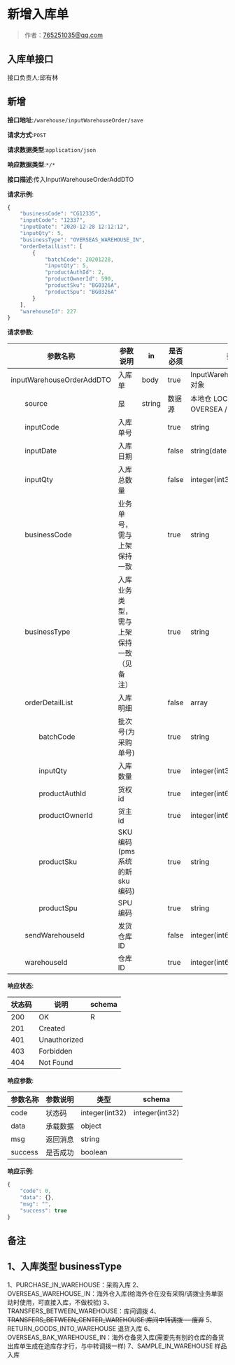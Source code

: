 # 新增入库单

> 作者：765251035@qq.com

## 入库单接口

接口负责人:邱有林

## 新增


**接口地址**:`/warehouse/inputWarehouseOrder/save`


**请求方式**:`POST`


**请求数据类型**:`application/json`


**响应数据类型**:`*/*`


**接口描述**:传入InputWarehouseOrderAddDTO


**请求示例**:


```javascript
{
    "businessCode": "CG12335",
    "inputCode": "12337",
    "inputDate": "2020-12-28 12:12:12",
    "inputQty": 5,
    "businessType": "OVERSEAS_WAREHOUSE_IN",
    "orderDetailList": [
        {
            "batchCode": 20201228,
            "inputQty": 5,
            "productAuthId": 2,
            "productOwnerId": 590,
            "productSku": "BG0326A",
            "productSpu": "BG0326A"
        }
    ],
    "warehouseId": 227
}
```


**请求参数**:


| 参数名称 | 参数说明 | in    | 是否必须 | 数据类型 | schema |
| -------- | -------- | ----- | -------- | -------- | ------ |
|inputWarehouseOrderAddDTO|入库单|body|true|InputWarehouseOrderAddDTO对象|InputWarehouseOrderAddDTO对象|
|&emsp;&emsp;source |是  |string |数据源   | 本地仓 LOCAL / 海外仓 OVERSEA / 中转仓 TRANSIT |
|&emsp;&emsp;inputCode|入库单号||true|string||
|&emsp;&emsp;inputDate|入库日期||false|string(date-time)||
|&emsp;&emsp;inputQty|入库总数量||false|integer(int32)||
|&emsp;&emsp;businessCode|业务单号，需与上架保持一致||true|string||
|&emsp;&emsp;businessType|入库业务类型，需与上架保持一致（见备注）||true|string||
|&emsp;&emsp;orderDetailList|入库明细||false|array|InputWarehouseOrderDetailAddDTO|
|&emsp;&emsp;&emsp;&emsp;batchCode|批次号(为采购单号)||true|string||
|&emsp;&emsp;&emsp;&emsp;inputQty|入库数量||true|integer(int32)||
|&emsp;&emsp;&emsp;&emsp;productAuthId|货权id||true|integer(int64)||
|&emsp;&emsp;&emsp;&emsp;productOwnerId|货主id||true|integer(int64)||
|&emsp;&emsp;&emsp;&emsp;productSku|SKU编码(pms系统的新sku编码)||true|string||
|&emsp;&emsp;&emsp;&emsp;productSpu|SPU编码||true|string||
|&emsp;&emsp;sendWarehouseId|发货仓库ID||false|integer(int64)||
|&emsp;&emsp;warehouseId|仓库ID||true|integer(int64)||


**响应状态**:


| 状态码 | 说明 | schema |
| -------- | -------- | ----- | 
|200|OK|R|
|201|Created||
|401|Unauthorized||
|403|Forbidden||
|404|Not Found||


**响应参数**:


| 参数名称 | 参数说明 | 类型 | schema |
| -------- | -------- | ----- |----- | 
|code|状态码|integer(int32)|integer(int32)|
|data|承载数据|object||
|msg|返回消息|string||
|success|是否成功|boolean||


**响应示例**:
```javascript
{
	"code": 0,
	"data": {},
	"msg": "",
	"success": true
}
```
## **备注**
## 1、入库类型 businessType
1、PURCHASE_IN_WAREHOUSE：采购入库
2、OVERSEAS_WAREHOUSE_IN：海外仓入库(给海外仓在没有采购/调拨业务单驱动时使用，可直接入库，不做校验)
3、TRANSFERS_BETWEEN_WAREHOUSE：库间调拨
4、~~TRANSFERS_BETWEEN_CENTER_WAREHOUSE:库间中转调拨 -- 废弃~~
5、RETURN_GOODS_INTO_WAREHOUSE 退货入库
6、OVERSEAS_BAK_WAREHOUSE_IN：海外仓备货入库(需要先有别的仓库的备货出库单生成在途库存才行，与中转调拨一样)
7、SAMPLE_IN_WAREHOUSE 样品入库